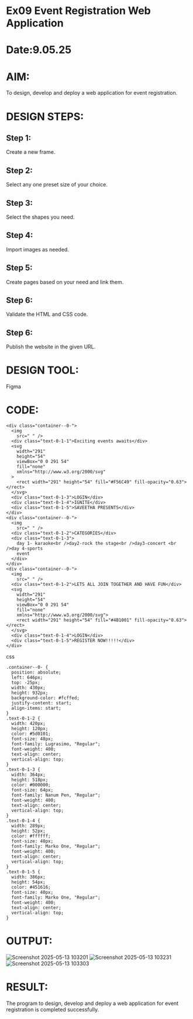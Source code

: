 # Ex09 Event Registration Web Application
# Date:9.05.25
# AIM:
To design, develop and deploy a web application for event registration.

# DESIGN STEPS:
## Step 1:
Create a new frame.

## Step 2:
Select any one preset size of your choice.

## Step 3:
Select the shapes you need.

## Step 4:
Import images as needed.

## Step 5:
Create pages based on your need and link them.

## Step 6:
Validate the HTML and CSS code.

## Step 6:
Publish the website in the given URL.

# DESIGN TOOL:
Figma

# CODE:  
```
<div class="container--0-">
  <img
    src=" " />
  <div class="text-0-1-1">Exciting events awaits</div>
  <svg
    width="291"
    height="54"
    viewBox="0 0 291 54"
    fill="none"
    xmlns="http://www.w3.org/2000/svg"
  >
    <rect width="291" height="54" fill="#F56C49" fill-opacity="0.63"></rect>
  </svg>
  <div class="text-0-1-3">LOGIN</div>
  <div class="text-0-1-4">IGNITE</div>
  <div class="text-0-1-5">SAVEETHA PRESENTS</div>
</div>
<div class="container--0-">
  <img
    src=" " />
  <div class="text-0-1-2">CATEGORIES</div>
  <div class="text-0-1-3">
    day 1- karaoke<br />day2-rock the stage<br />day3-concert <br />day 4-sports
    event
  </div>
</div>
<div class="container--0-">
  <img
    src=" " />
  <div class="text-0-1-2">LETS ALL JOIN TOGETHER AND HAVE FUN</div>
  <svg
    width="291"
    height="54"
    viewBox="0 0 291 54"
    fill="none"
    xmlns="http://www.w3.org/2000/svg">
    <rect width="291" height="54" fill="#4B1001" fill-opacity="0.63"></rect>
  </svg>
  <div class="text-0-1-4">LOGIN</div>
  <div class="text-0-1-5">REGISTER NOW!!!!!</div>
</div>
```
css
```
.container--0- {
  position: absolute;
  left: 646px;
  top: -25px;
  width: 430px;
  height: 932px;
  background-color: #fcffed;
  justify-content: start;
  align-items: start;
}
.text-0-1-2 {
  width: 420px;
  height: 120px;
  color: #5d0101;
  font-size: 48px;
  font-family: Lugrasimo, "Regular";
  font-weight: 400;
  text-align: center;
  vertical-align: top;
}
.text-0-1-3 {
  width: 364px;
  height: 518px;
  color: #000000;
  font-size: 64px;
  font-family: Nanum Pen, "Regular";
  font-weight: 400;
  text-align: center;
  vertical-align: top;
}
.text-0-1-4 {
  width: 289px;
  height: 52px;
  color: #ffffff;
  font-size: 40px;
  font-family: Marko One, "Regular";
  font-weight: 400;
  text-align: center;
  vertical-align: top;
}
.text-0-1-5 {
  width: 386px;
  height: 54px;
  color: #451616;
  font-size: 40px;
  font-family: Marko One, "Regular";
  font-weight: 400;
  text-align: center;
  vertical-align: top;
}
```
# OUTPUT:
![Screenshot 2025-05-13 103201](https://github.com/user-attachments/assets/e6b054dd-5010-4a39-95c7-9e0849241d4b)
![Screenshot 2025-05-13 103231](https://github.com/user-attachments/assets/f291e0fa-8059-45cf-8dfc-c40380d10364)
![Screenshot 2025-05-13 103303](https://github.com/user-attachments/assets/a7606002-aa73-464f-ac74-2995a5c6b0b5)

# RESULT:
The program to design, develop and deploy a web application for event registration is completed successfully.
